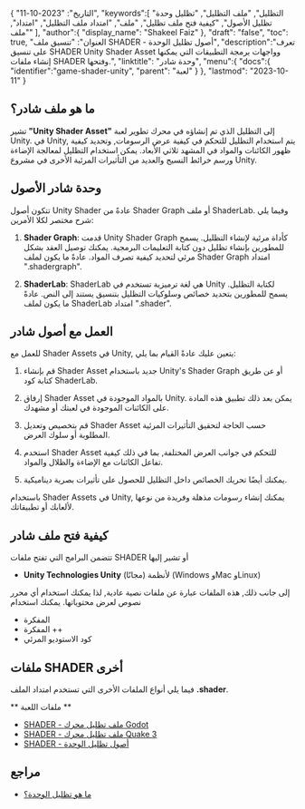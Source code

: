 {
"التاريخ": "2023-10-11",
   "keywords":[
"التظليل",
"ملف التظليل",
"تظليل وحدة تظليل الأصول",
"كيفية فتح ملف تظليل",
"ملف",
"امتداد ملف التظليل",
"امتداد",
"ملف"
],
   "author":{
"display_name": "Shakeel Faiz"
},
"draft": "false",
"toc": true,
"العنوان": "تنسيق ملف SHADER - أصول تظليل الوحدة",
   "description":"تعرف على تنسيق SHADER Unity Shader Asset وواجهات برمجة التطبيقات التي يمكنها إنشاء ملفات SHADER وفتحها.",
"linktitle": "وحدة شادر",
   "menu":{
      "docs":{
         "identifier":"game-shader-unity",
"parent": "لعبة"
}
},
"lastmod": "2023-10-11"
}

## ما هو ملف شادر؟

تشير **"Unity Shader Asset"** إلى التظليل الذي تم إنشاؤه في محرك تطوير لعبة Unity. في Unity, يتم استخدام التظليل للتحكم في كيفية عرض الرسومات, وتحديد كيفية ظهور الكائنات والمواد في المشهد ثلاثي الأبعاد. يمكن استخدام التظليل لمعالجة الإضاءة ورسم خرائط النسيج والعديد من التأثيرات المرئية الأخرى في مشروع Unity.

## وحدة شادر الأصول

تتكون أصول Unity Shader عادةً من Shader Graph أو ملف ShaderLab. وفيما يلي شرح مختصر لكلا الأمرين:

1. **Shader Graph**: قدمت Unity Shader Graph كأداة مرئية لإنشاء التظليل. يسمح للمطورين بإنشاء تظليل دون كتابة التعليمات البرمجية. يمكنك توصيل العقد بشكل مرئي لتحديد كيفية تصرف المواد. عادةً ما يكون لملف Shader Graph امتداد ".shadergraph".
    







2. **ShaderLab**: ShaderLab هي لغة ترميزية تستخدم في Unity لكتابة التظليل. يسمح للمطورين بتحديد خصائص وسلوكيات التظليل بتنسيق يستند إلى النص. عادةً ما يكون لملف ShaderLab امتداد ".shader".
    







## العمل مع أصول شادر

للعمل مع Shader Assets في Unity, يتعين عليك عادةً القيام بما يلي:

1. قم بإنشاء Shader Asset جديد باستخدام Unity's Shader Graph أو عن طريق كتابة كود ShaderLab.
    







2. إرفاق Shader Asset بالمواد الموجودة في Unity. يمكن بعد ذلك تطبيق هذه المادة على الكائنات الموجودة في لعبتك أو مشهدك.
    







3. قم بتخصيص وتعديل Shader Asset حسب الحاجة لتحقيق التأثيرات المرئية المطلوبة أو سلوك العرض.
    







4. استخدم Shader Asset للتحكم في جوانب العرض المختلفة, بما في ذلك كيفية تفاعل الكائنات مع الإضاءة والظلال والمواد.
    







5. يمكنك أيضًا تحريك الخصائص داخل التظليل للحصول على تأثيرات بصرية ديناميكية.
    








باستخدام Shader Assets في Unity, يمكنك إنشاء رسومات مذهلة وفريدة من نوعها لألعابك أو تطبيقاتك.

## كيفية فتح ملف شادر

تتضمن البرامج التي تفتح ملفات SHADER أو تشير إليها

- **Unity Technologies Unity** (مجانًا) لأنظمة (Windows وMac وLinux)

إلى جانب ذلك, هذه الملفات عبارة عن ملفات نصية عادية, لذا يمكنك استخدام أي محرر نصوص لعرض محتوياتها. يمكنك استخدام

- المفكرة
- المفكرة ++
- كود الاستوديو المرئي

## ملفات SHADER أخرى

فيما يلي أنواع الملفات الأخرى التي تستخدم امتداد الملف **.shader**.

** ملفات اللعبة **
- [SHADER - ملف تظليل محرك Godot](/ar/game/shader-godot/)
- [SHADER - ملف تظليل محرك Quake 3](/ar/game/shader-quake/)
- [SHADER - أصول تظليل الوحدة](/ar/game/shader-unity/)

## مراجع
* [ما هو تظليل الوحدة؟](https://docs.unity3d.com/560/Documentation/Manual/Shaders.html)

